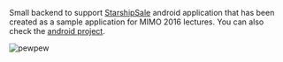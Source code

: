 Small backend to support [StarshipSale](https://play.google.com/store/apps/details?id=com.upsa.mimo.starshipsale) android application that has been created as a sample application for MIMO 2016 lectures. You can also check the [android project](https://github.com/Tylos/starshipsale-android).


![pewpew](https://media.giphy.com/media/l2JJOhaiTmwJSYaVG/giphy.gif)
